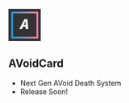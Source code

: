 <img src="logo.png" width=64 alt="LOGO"></img>
## AVoidCard
- Next Gen AVoid Death System
- Release Soon!
